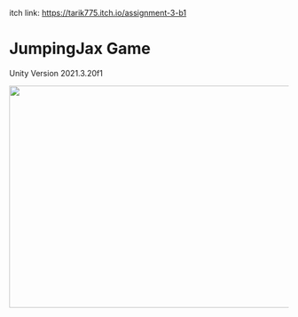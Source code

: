 

itch link: https://tarik775.itch.io/assignment-3-b1
# JumpingJax Game

Unity Version 2021.3.20f1

<img width="600" height="400" src="https://user-images.githubusercontent.com/10331972/228384062-912de916-bc40-48d4-a8f9-ca702047b51c.png">

